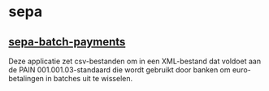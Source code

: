 sepa
====

[sepa-batch-payments](https://tcoenraad.github.io/sepa/sepa-batch-payments.html)
-------------------
Deze applicatie zet csv-bestanden om in een XML-bestand dat voldoet aan de PAIN 001.001.03-standaard die wordt gebruikt door banken om euro-betalingen in batches uit te wisselen.
